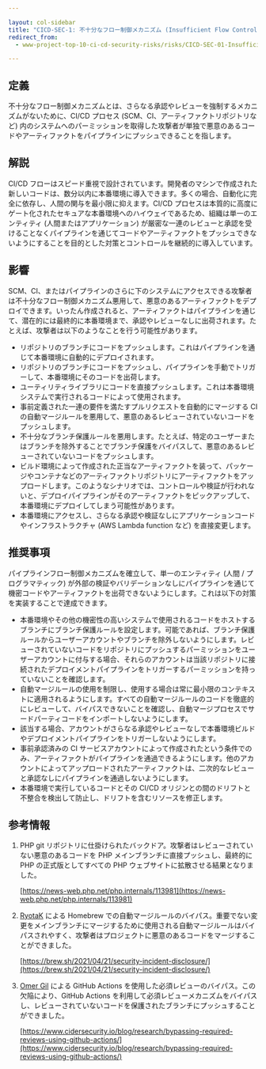 ```yaml
---

layout: col-sidebar
title: "CICD-SEC-1: 不十分なフロー制御メカニズム (Insufficient Flow Control Mechanisms)"
redirect_from:
  - www-project-top-10-ci-cd-security-risks/risks/CICD-SEC-01-Insufficient-Flow-Control-Mechanisms.md

---
```

## 定義

不十分なフロー制御メカニズムとは、さらなる承認やレビューを強制するメカニズムがないために、CI/CD プロセス (SCM、CI、アーティファクトリポジトリなど) 内のシステムへのパーミッションを取得した攻撃者が単独で悪意のあるコードやアーティファクトをパイプラインにプッシュできることを指します。


## 解説

CI/CD フローはスピード重視で設計されています。開発者のマシンで作成された新しいコードは、数分以内に本番環境に導入できます。多くの場合、自動化に完全に依存し、人間の関与を最小限に抑えます。CI/CD プロセスは本質的に高度にゲート化されたセキュアな本番環境へのハイウェイであるため、組織は単一のエンティティ (人間またはアプリケーション) が厳密な一連のレビューと承認を受けることなくパイプラインを通じてコードやアーティファクトをプッシュできないようにすることを目的とした対策とコントロールを継続的に導入しています。


## 影響

SCM、CI、またはパイプラインのさらに下のシステムにアクセスできる攻撃者は不十分なフロー制御メカニズム悪用して、悪意のあるアーティファクトをデプロイできます。いったん作成されると、アーティファクトはパイプラインを通じて、潜在的には最終的に本番環境まで、承認やレビューなしに出荷されます。たとえば、攻撃者は以下のようなことを行う可能性があります。



* リポジトリのブランチにコードをプッシュします。これはパイプラインを通じて本番環境に自動的にデプロイされます。
* リポジトリのブランチにコードをプッシュし、パイプラインを手動でトリガーして、本番環境にそのコードを出荷します。
* ユーティリティライブラリにコードを直接プッシュします。これは本番環境システムで実行されるコードによって使用されます。
* 事前定義された一連の要件を満たすプルリクエストを自動的にマージする CI の自動マージルールを悪用して、悪意のあるレビューされていないコードをプッシュします。
* 不十分なブランチ保護ルールを悪用します。たとえば、特定のユーザーまたはブランチを除外することでブランチ保護をバイパスして、悪意のあるレビューされていないコードをプッシュします。
* ビルド環境によって作成された正当なアーティファクトを装って、パッケージやコンテナなどのアーティファクトリポジトリにアーティファクトをアップロードします。このようなシナリオでは、コントロールや検証が行われないと、デプロイパイプラインがそのアーティファクトをピックアップして、本番環境にデプロイしてしまう可能性があります。
* 本番環境にアクセスし、さらなる承認や検証なしにアプリケーションコードやインフラストラクチャ (AWS Lambda function など) を直接変更します。


## 推奨事項

パイプラインフロー制御メカニズムを確立して、単一のエンティティ (人間 / プログラマティック) が外部の検証やバリデーションなしにパイプラインを通じて機密コードやアーティファクトを出荷できないようにします。これは以下の対策を実装することで達成できます。



* 本番環境やその他の機密性の高いシステムで使用されるコードをホストするブランチにブランチ保護ルールを設定します。可能であれば、ブランチ保護ルールからユーザーアカウントやブランチを除外しないようにします。レビューされていないコードをリポジトリにプッシュするパーミッションをユーザーアカウントに付与する場合、それらのアカウントは当該リポジトリに接続されたデプロイメントパイプラインをトリガーするパーミッションを持っていないことを確認します。
* 自動マージルールの使用を制限し、使用する場合は常に最小限のコンテキストに適用されるようにします。すべての自動マージルールのコードを徹底的にレビューして、バイパスできないことを確認し、自動マージプロセスでサードパーティコードをインポートしないようにします。
* 該当する場合、アカウントがさらなる承認やレビューなしで本番環境ビルドやデプロイメントパイプラインをトリガーしないようにします。
* 事前承認済みの CI サービスアカウントによって作成されたという条件でのみ、アーティファクトがパイプラインを通過できるようにします。他のアカウントによってアップロードされたアーティファクトは、二次的なレビューと承認なしにパイプラインを通過しないようにします。
* 本番環境で実行しているコードとその CI/CD オリジンとの間のドリフトと不整合を検出して防止し、ドリフトを含むリソースを修正します。


## 参考情報



1. PHP git リポジトリに仕掛けられたバックドア。攻撃者はレビューされていない悪意のあるコードを PHP メインブランチに直接プッシュし、最終的に PHP の正式版としてすべての PHP ウェブサイトに拡散させる結果となりました。

    [https://news-web.php.net/php.internals/113981](https://news-web.php.net/php.internals/113981)

2. [RyotaK](https://twitter.com/ryotkak) による Homebrew での自動マージルールのバイパス。重要でない変更をメインブランチにマージするために使用される自動マージルールはバイパスされやすく、攻撃者はプロジェクトに悪意のあるコードをマージすることができました。

    [https://brew.sh/2021/04/21/security-incident-disclosure/](https://brew.sh/2021/04/21/security-incident-disclosure/)

3. [Omer Gil](https://twitter.com/omer_gil) による GitHub Actions を使用した必須レビューのバイパス。この欠陥により、GitHub Actions を利用して必須レビューメカニズムをバイパスし、レビューされていないコードを保護されたブランチにプッシュすることができました。

    [https://www.cidersecurity.io/blog/research/bypassing-required-reviews-using-github-actions/](https://www.cidersecurity.io/blog/research/bypassing-required-reviews-using-github-actions/)
